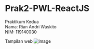 # Prak2-PWL-ReactJS
Praktikum Kedua </br>
Nama: Rian Andri Waskito </br>
NIM: 119140030 </br>

Tampilan web
![image](https://user-images.githubusercontent.com/82927821/162116660-2747c06a-277b-4d9f-8f9f-86fe0d203805.png)

